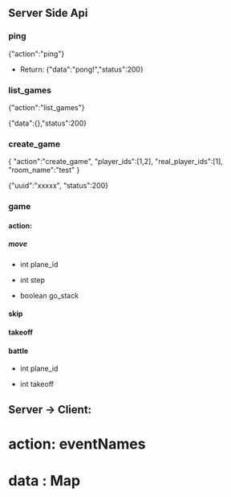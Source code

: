 
## Server Side Api

### ping

{"action":"ping"}

- Return: {"data":"pong!","status":200}


### list_games

{"action":"list_games"}

{"data":{},"status":200}


### create_game

{
    "action":"create_game",
    "player_ids":[1,2],
    "real_player_ids":[1],
    "room_name":"test"
}

{"uuid":"xxxxx",
"status":200}

### game

#### action:

##### move

- int plane_id

- int step

- boolean go_stack

#### skip

#### takeoff

#### battle

- int plane_id

- int takeoff


## Server -> Client:

# action: eventNames
# data : Map